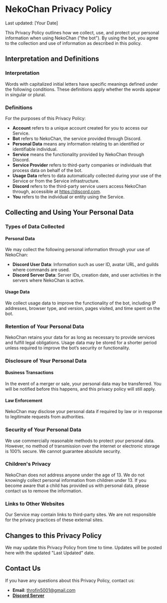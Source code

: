 # NekoChan Privacy Policy

Last updated: [Your Date]

This Privacy Policy outlines how we collect, use, and protect your personal information when using NekoChan ("the bot"). By using the bot, you agree to the collection and use of information as described in this policy.

## Interpretation and Definitions

### Interpretation

Words with capitalized initial letters have specific meanings defined under the following conditions. These definitions apply whether the words appear in singular or plural.

### Definitions

For the purposes of this Privacy Policy:

- **Account** refers to a unique account created for you to access our Service.
- **Bot** refers to NekoChan, the service provided through Discord.
- **Personal Data** means any information relating to an identified or identifiable individual.
- **Service** means the functionality provided by NekoChan through Discord.
- **Service Provider** refers to third-party companies or individuals that process data on behalf of the bot.
- **Usage Data** refers to data automatically collected during your use of the Service or from the Service infrastructure.
- **Discord** refers to the third-party service users access NekoChan through, accessible at https://discord.com.
- **You** refers to the individual or entity using the Service.

## Collecting and Using Your Personal Data

### Types of Data Collected

#### Personal Data

We may collect the following personal information through your use of NekoChan:

- **Discord User Data**: Information such as user ID, avatar URL, and guilds where commands are used.
- **Discord Server Data**: Server IDs, creation date, and user activities in the servers where NekoChan is active.

#### Usage Data

We collect usage data to improve the functionality of the bot, including IP addresses, browser type, and version, pages visited, and time spent on the bot.

### Retention of Your Personal Data

NekoChan retains your data for as long as necessary to provide services and fulfill legal obligations. Usage data may be stored for a shorter period unless required to improve the bot’s security or functionality.

### Disclosure of Your Personal Data

#### Business Transactions

In the event of a merger or sale, your personal data may be transferred. You will be notified before this happens, and this privacy policy will still apply.

#### Law Enforcement

NekoChan may disclose your personal data if required by law or in response to legitimate requests from authorities.

### Security of Your Personal Data

We use commercially reasonable methods to protect your personal data. However, no method of transmission over the internet or electronic storage is 100% secure. We cannot guarantee absolute security.

### Children's Privacy

NekoChan does not address anyone under the age of 13. We do not knowingly collect personal information from children under 13. If you become aware that a child has provided us with personal data, please contact us to remove the information.

### Links to Other Websites

Our Service may contain links to third-party sites. We are not responsible for the privacy practices of these external sites.

## Changes to this Privacy Policy

We may update this Privacy Policy from time to time. Updates will be posted here with the updated "Last Updated" date.

## Contact Us

If you have any questions about this Privacy Policy, contact us:

- **Email**: throfin5001@gmail.com
- **[Discord Server](https://discord.gg/UZ3kMkqfyn)**